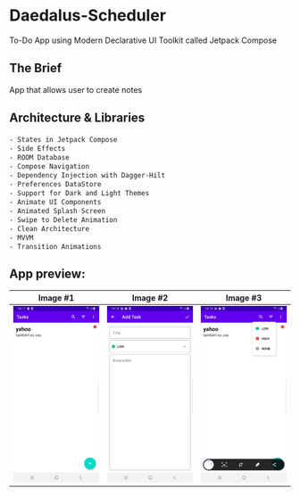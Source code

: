 # Daedalus-Scheduler
To-Do App using Modern Declarative UI Toolkit called Jetpack Compose

## The Brief

App that allows user to create notes

## Architecture & Libraries
    - States in Jetpack Compose
    - Side Effects
    - ROOM Database
    - Compose Navigation
    - Dependency Injection with Dagger-Hilt
    - Preferences DataStore
    - Support for Dark and Light Themes
    - Animate UI Components
    - Animated Splash Screen
    - Swipe to Delete Animation
    - Clean Architecture
    - MVVM
    - Transition Animations

## App preview:




Image #1            |  Image #2             |  Image #3           
:-------------------------:|:----------------------------:|:----------------------------:
<img src="images/Daedalus_Scheduler_1.jpg">    |  <img src="images/Daedalus_Scheduler_2.jpg">     |  <img src="images/Daedalus_Scheduler_3.jpg"> 
